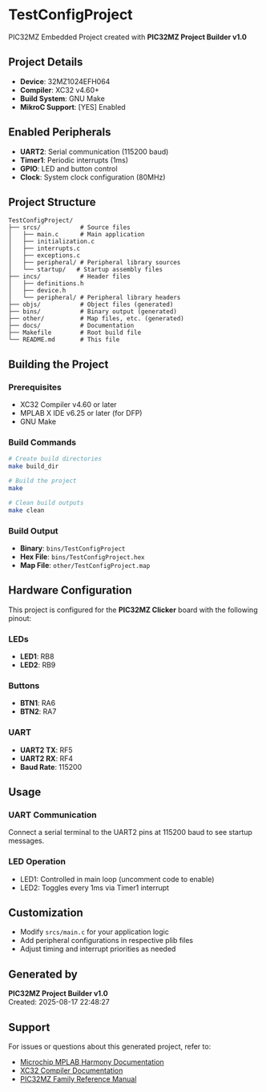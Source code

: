 # TestConfigProject

PIC32MZ Embedded Project created with **PIC32MZ Project Builder v1.0**

## Project Details
- **Device**: 32MZ1024EFH064
- **Compiler**: XC32 v4.60+
- **Build System**: GNU Make
- **MikroC Support**: [YES] Enabled

## Enabled Peripherals
- **UART2**: Serial communication (115200 baud)
- **Timer1**: Periodic interrupts (1ms)
- **GPIO**: LED and button control
- **Clock**: System clock configuration (80MHz)

## Project Structure
```
TestConfigProject/
├── srcs/           # Source files
│   ├── main.c      # Main application
│   ├── initialization.c
│   ├── interrupts.c
│   ├── exceptions.c
│   ├── peripheral/ # Peripheral library sources
│   └── startup/   # Startup assembly files
├── incs/           # Header files
│   ├── definitions.h
│   ├── device.h
│   └── peripheral/ # Peripheral library headers
├── objs/           # Object files (generated)
├── bins/           # Binary output (generated)
├── other/          # Map files, etc. (generated)
├── docs/           # Documentation
├── Makefile        # Root build file
└── README.md       # This file
```

## Building the Project

### Prerequisites
- XC32 Compiler v4.60 or later
- MPLAB X IDE v6.25 or later (for DFP)
- GNU Make

### Build Commands
```bash
# Create build directories
make build_dir

# Build the project
make

# Clean build outputs
make clean
```

### Build Output
- **Binary**: `bins/TestConfigProject`
- **Hex File**: `bins/TestConfigProject.hex`
- **Map File**: `other/TestConfigProject.map`

## Hardware Configuration
This project is configured for the **PIC32MZ Clicker** board with the following pinout:

### LEDs
- **LED1**: RB8
- **LED2**: RB9

### Buttons
- **BTN1**: RA6
- **BTN2**: RA7

### UART
- **UART2 TX**: RF5
- **UART2 RX**: RF4
- **Baud Rate**: 115200

## Usage

### UART Communication
Connect a serial terminal to the UART2 pins at 115200 baud to see startup messages.

### LED Operation
- LED1: Controlled in main loop (uncomment code to enable)
- LED2: Toggles every 1ms via Timer1 interrupt

## Customization
- Modify `srcs/main.c` for your application logic
- Add peripheral configurations in respective plib files
- Adjust timing and interrupt priorities as needed

## Generated by
**PIC32MZ Project Builder v1.0**  
Created: 2025-08-17 22:48:27

## Support
For issues or questions about this generated project, refer to:
- [Microchip MPLAB Harmony Documentation](https://microchip-mplab-harmony.github.io/)
- [XC32 Compiler Documentation](https://www.microchip.com/en-us/tools-resources/develop/mplab-xc-compilers)
- [PIC32MZ Family Reference Manual](https://www.microchip.com/en-us/product/PIC32MZ1024EFH064)
